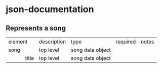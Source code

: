 # json-documentation

## Represents a song

<table>
  <tr>
    <td colspan="2">element</td>
    <td>description</td>
    <td>type</td>
    <td>required</td>
    <td>notes</td>
  </tr>
  <tr>
    <td>song</td>
    <td></td>
    <td>top level</td>
    <td>song data object</td>
    <td></td>
    <td></td>
  </tr>
  <tr>
    <td></td>
    <td>title</td>
    <td>top level</td>
    <td>song data object</td>
    <td></td>
    <td></td>
  </tr>
</table>
